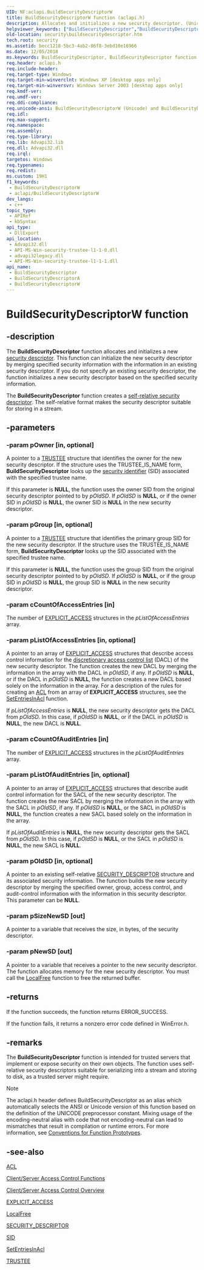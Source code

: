 ```yaml
---
UID: NF:aclapi.BuildSecurityDescriptorW
title: BuildSecurityDescriptorW function (aclapi.h)
description: Allocates and initializes a new security descriptor. (Unicode)
helpviewer_keywords: ["BuildSecurityDescriptor","BuildSecurityDescriptor function [Security]","BuildSecurityDescriptorA","BuildSecurityDescriptorW","_win32_buildsecuritydescriptor","aclapi/BuildSecurityDescriptor","aclapi/BuildSecurityDescriptorA","aclapi/BuildSecurityDescriptorW","security.buildsecuritydescriptor"]
old-location: security\buildsecuritydescriptor.htm
tech.root: security
ms.assetid: becc1218-5bc3-4ab2-86f8-3ebd10e16966
ms.date: 12/05/2018
ms.keywords: BuildSecurityDescriptor, BuildSecurityDescriptor function [Security], BuildSecurityDescriptorA, BuildSecurityDescriptorW, _win32_buildsecuritydescriptor, aclapi/BuildSecurityDescriptor, aclapi/BuildSecurityDescriptorA, aclapi/BuildSecurityDescriptorW, security.buildsecuritydescriptor
req.header: aclapi.h
req.include-header: 
req.target-type: Windows
req.target-min-winverclnt: Windows XP [desktop apps only]
req.target-min-winversvr: Windows Server 2003 [desktop apps only]
req.kmdf-ver: 
req.umdf-ver: 
req.ddi-compliance: 
req.unicode-ansi: BuildSecurityDescriptorW (Unicode) and BuildSecurityDescriptorA (ANSI)
req.idl: 
req.max-support: 
req.namespace: 
req.assembly: 
req.type-library: 
req.lib: Advapi32.lib
req.dll: Advapi32.dll
req.irql: 
targetos: Windows
req.typenames: 
req.redist: 
ms.custom: 19H1
f1_keywords:
 - BuildSecurityDescriptorW
 - aclapi/BuildSecurityDescriptorW
dev_langs:
 - c++
topic_type:
 - APIRef
 - kbSyntax
api_type:
 - DllExport
api_location:
 - Advapi32.dll
 - API-MS-Win-security-trustee-l1-1-0.dll
 - advapi32legacy.dll
 - API-MS-Win-security-trustee-l1-1-1.dll
api_name:
 - BuildSecurityDescriptor
 - BuildSecurityDescriptorA
 - BuildSecurityDescriptorW
---
```


# BuildSecurityDescriptorW function


## -description

The <b>BuildSecurityDescriptor</b> function allocates and initializes a new <a href="/windows/desktop/SecGloss/s-gly">security descriptor</a>. This function can initialize the new security descriptor by merging specified security information with the information in an existing security descriptor. If you do not specify an existing security descriptor, the function initializes a new security descriptor based on the specified security information.

The <b>BuildSecurityDescriptor</b> function creates a <a href="/windows/desktop/SecGloss/s-gly">self-relative security descriptor</a>. The self-relative format makes the security descriptor suitable for storing in a stream.

## -parameters

### -param pOwner [in, optional]

A pointer to a 
<a href="/windows/desktop/api/accctrl/ns-accctrl-trustee_a">TRUSTEE</a> structure that identifies the owner for the new security descriptor. If the structure uses the TRUSTEE_IS_NAME form, <b>BuildSecurityDescriptor</b> looks up the 
<a href="/windows/desktop/SecGloss/s-gly">security identifier</a> (SID) associated with the specified trustee name. 




If this parameter is <b>NULL</b>, the function uses the owner SID from the original security descriptor pointed to by <i>pOldSD</i>. If <i>pOldSD</i> is <b>NULL</b>, or if the owner SID in <i>pOldSD</i> is <b>NULL</b>, the owner SID is <b>NULL</b> in the new security descriptor.

### -param pGroup [in, optional]

A pointer to a <a href="/windows/desktop/api/accctrl/ns-accctrl-trustee_a">TRUSTEE</a> structure that identifies the primary group SID for the new security descriptor. If the structure uses the TRUSTEE_IS_NAME form, <b>BuildSecurityDescriptor</b> looks up the SID associated with the specified trustee name. 




If this parameter is <b>NULL</b>, the function uses the group SID from the original security descriptor pointed to by <i>pOldSD</i>. If <i>pOldSD</i> is <b>NULL</b>, or if the group SID in <i>pOldSD</i> is <b>NULL</b>, the group SID is <b>NULL</b> in the new security descriptor.

### -param cCountOfAccessEntries [in]

The number of 
<a href="/windows/desktop/api/accctrl/ns-accctrl-explicit_access_a">EXPLICIT_ACCESS</a> structures in the <i>pListOfAccessEntries</i> array.

### -param pListOfAccessEntries [in, optional]

A pointer to an array of <a href="/windows/desktop/api/accctrl/ns-accctrl-explicit_access_a">EXPLICIT_ACCESS</a> structures that describe access control information for the <a href="/windows/desktop/SecGloss/d-gly">discretionary access control list</a> (DACL) of the new security descriptor. The function creates the new DACL by merging the information in the array with the DACL in <i>pOldSD</i>, if any. If <i>pOldSD</i> is <b>NULL</b>, or if the DACL in <i>pOldSD</i> is <b>NULL</b>, the function creates a new DACL based solely on the information in the array. For a description of the rules for creating an 
<a href="/windows/desktop/api/winnt/ns-winnt-acl">ACL</a> from an array of <b>EXPLICIT_ACCESS</b> structures, see the 
<a href="/windows/desktop/api/aclapi/nf-aclapi-setentriesinacla">SetEntriesInAcl</a> function. 




If <i>pListOfAccessEntries</i> is <b>NULL</b>, the new security descriptor gets the DACL from <i>pOldSD</i>. In this case, if <i>pOldSD</i> is <b>NULL</b>, or if the DACL in <i>pOldSD</i> is <b>NULL</b>, the new DACL is <b>NULL</b>.

### -param cCountOfAuditEntries [in]

The number of 
<a href="/windows/desktop/api/accctrl/ns-accctrl-explicit_access_a">EXPLICIT_ACCESS</a> structures in the <i>pListOfAuditEntries</i> array.

### -param pListOfAuditEntries [in, optional]

A pointer to an array of <a href="/windows/desktop/api/accctrl/ns-accctrl-explicit_access_a">EXPLICIT_ACCESS</a> structures that describe audit control information for the SACL of the new security descriptor. The function creates the new SACL by merging the information in the array with the SACL in <i>pOldSD</i>, if any. If <i>pOldSD</i> is <b>NULL</b>, or the SACL in <i>pOldSD</i> is <b>NULL</b>, the function creates a new SACL based solely on the information in the array. 




If <i>pListOfAuditEntries</i> is <b>NULL</b>, the new security descriptor gets the SACL from <i>pOldSD</i>. In this case, if <i>pOldSD</i> is <b>NULL</b>, or the SACL in <i>pOldSD</i> is <b>NULL</b>, the new SACL is <b>NULL</b>.

### -param pOldSD [in, optional]

A pointer to an existing self-relative 
<a href="/windows/desktop/api/winnt/ns-winnt-security_descriptor">SECURITY_DESCRIPTOR</a> structure and its associated security information. The function builds the new security descriptor by merging the specified owner, group, access control, and audit-control information with the information in this security descriptor. This parameter can be <b>NULL</b>.

### -param pSizeNewSD [out]

A pointer to a variable that receives the size, in bytes, of the security descriptor.

### -param pNewSD [out]

A pointer to a variable that receives a pointer to the new security descriptor. The function allocates memory for the new security descriptor. You must call the 
<a href="/windows/desktop/api/winbase/nf-winbase-localfree">LocalFree</a> function to free the returned buffer.

## -returns

If the function succeeds, the function returns ERROR_SUCCESS.
						

If the function fails, it returns a nonzero error code defined in WinError.h.

## -remarks

The <b>BuildSecurityDescriptor</b> function is intended for trusted servers that implement or expose security on their own objects. The function uses self-relative security descriptors suitable for serializing into a stream and storing to disk, as a trusted server might require.





> [!NOTE]
> The aclapi.h header defines BuildSecurityDescriptor as an alias which automatically selects the ANSI or Unicode version of this function based on the definition of the UNICODE preprocessor constant. Mixing usage of the encoding-neutral alias with code that not encoding-neutral can lead to mismatches that result in compilation or runtime errors. For more information, see [Conventions for Function Prototypes](/windows/win32/intl/conventions-for-function-prototypes).

## -see-also

<a href="/windows/desktop/api/winnt/ns-winnt-acl">ACL</a>



<a href="/windows/desktop/SecAuthZ/authorization-functions">Client/Server Access Control Functions</a>



<a href="/windows/desktop/SecAuthZ/client-server-access-control">Client/Server Access Control Overview</a>



<a href="/windows/desktop/api/accctrl/ns-accctrl-explicit_access_a">EXPLICIT_ACCESS</a>



<a href="/windows/desktop/api/winbase/nf-winbase-localfree">LocalFree</a>



<a href="/windows/desktop/api/winnt/ns-winnt-security_descriptor">SECURITY_DESCRIPTOR</a>



<a href="/windows/desktop/api/winnt/ns-winnt-sid">SID</a>



<a href="/windows/desktop/api/aclapi/nf-aclapi-setentriesinacla">SetEntriesInAcl</a>



<a href="/windows/desktop/api/accctrl/ns-accctrl-trustee_a">TRUSTEE</a>
